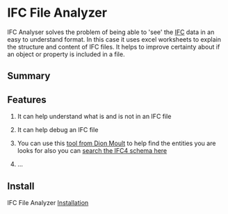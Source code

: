 # IFC File Analyzer
IFC Analyser solves the problem of being able to 'see' the [IFC] data in an easy to understand format. In this case it uses excel worksheets to explain the structure and content of IFC files. It helps to improve certainty about if an object or property is included in a file.

## Summary

## Features
1. It can help understand what is and is not in an IFC file
2. It can help debug an IFC file
3. You can use this [tool from Dion Moult](https://blenderbim.org/search-ifc-class.html) to help find the entities you are looks for also you can [search the IFC4 schema here](https://ifc43-docs.standards.buildingsmart.org/)
     
5. ...

## Install
IFC File Analyzer [Installation]


[Installation]: https://www.nist.gov/services-resources/software/ifc-file-analyzer
[IFC]: /41934/Concepts/IFC

